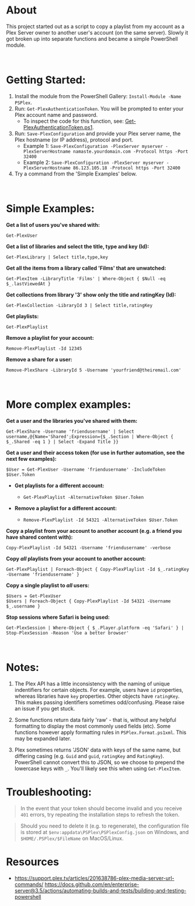 # About

This project started out as a script to copy a playlist from my account as a Plex Server owner to another user's account (on the same server). Slowly it got broken up into separate functions and became a simple PowerShell module.

<br>

# Getting Started:

1. Install the module from the PowerShell Gallery: `Install-Module -Name PSPlex`.
2. Run: `Get-PlexAuthenticationToken`. You will be prompted to enter your Plex account name and password.
    * To inspect the code for this function, see: [Get-PlexAuthenticationToken.ps1](/PSPlex/Public/Get-PlexAuthenticationToken.ps1).
3. Run: `Save-PlexConfiguration` and provide your Plex server name, the Plex hostname (or IP address), protocol and port.
    * Example 1: `Save-PlexConfiguration -PlexServer myserver -PlexServerHostname namaste.yourdomain.com -Protocol https -Port 32400`
    * Example 2: `Save-PlexConfiguration -PlexServer myserver -PlexServerHostname 86.123.105.18 -Protocol https -Port 32400`
4. Try a command from the 'Simple Examples' below.

<br>

# Simple Examples:

**Get a list of users you've shared with:**

`Get-PlexUser`

**Get a list of libraries and select the title, type and key (Id):**

`Get-PlexLibrary | Select title,type,key`

**Get all the items from a library called 'Films' that are unwatched:**

`Get-PlexItem -LibraryTitle 'Films' | Where-Object { $Null -eq $_.lastViewedAt }`

**Get collections from library '3' show only the title and ratingKey (Id):**

`Get-PlexCollection -LibraryId 3 | Select title,ratingKey`

**Get playlists:**

`Get-PlexPlaylist`

**Remove a playlist for your account:**

`Remove-PlexPlaylist -Id 12345`

**Remove a share for a user:**

`Remove-PlexShare -LibraryId 5 -Username 'yourfriend@theiremail.com'`

<br>

# More complex examples:

**Get a user and the libraries you've shared with them:**

`Get-PlexShare -Username 'friendusername' | Select username,@{Name='Shared';Expression={$_.Section | Where-Object { $_.Shared -eq 1 } | Select -Expand Title }}`

**Get a user and their access token (for use in further automation, see the next few examples):**

`$User = Get-PlexUser -Username 'friendusername' -IncludeToken`<br>
`$User.Token`

  * **Get playlists for a different account:**

    * `Get-PlexPlaylist -AlternativeToken $User.Token`

  * **Remove a playlist for a different account:**

    * `Remove-PlexPlaylist -Id 54321 -AlternativeToken $User.Token`

**Copy a playlist from your account to another account (e.g. a friend you have shared content with):**

`Copy-PlexPlaylist -Id 54321 -Username 'friendusername' -verbose`

**Copy *all* playlists from your account to another account:**

`Get-PlexPlaylist | Foreach-Object { Copy-PlexPlaylist -Id $_.ratingKey -Username 'friendusername' }`

**Copy a single playlist to *all* users:**

`$Users = Get-PlexUser`<br>
`$Users | Foreach-Object { Copy-PlexPlaylist -Id 54321 -Username $_.username }`

**Stop sessions where Safari is being used:**

`Get-PlexSession | Where-Object { $_.Player.platform -eq 'Safari' } | Stop-PlexSession -Reason 'Use a better browser'`

<br>

# Notes:

1. The Plex API has a little inconsistency with the naming of unique indentifiers for certain objects. For example, users have `id` properties, whereas libraries have `key` properties. Other objects have `ratingKey`. This makes passing identifiers sometimes odd/confusing. Please raise an issue if you get stuck.

2. Some functions return data fairly 'raw' - that is, without any helpful formatting to display the most commonly used fields (etc). Some functions however apply formatting rules in `PSPlex.Format.ps1xml`. This may be expanded later.

3. Plex sometimes returns 'JSON' data with keys of the same name, but differing casing (e.g. `Guid` and `guid`, `ratingKey` and `RatingKey`). PowerShell cannot convert this to JSON, so we choose to prepend the lowercase keys with `_`. You'll likely see this when using `Get-PlexItem`.


# Troubleshooting:

> In the event that your token should become invalid and you receive `401` errors, try repeating the installation steps to refresh the token.

> Should you need to delete it (e.g. to regenerate), the configuration file is stored at `$env:appdata\PSPlex\PSPlexConfig.json` on Windows, and `$HOME/.PSPlex/$FileName` on MacOS/Linux.

# Resources

* https://support.plex.tv/articles/201638786-plex-media-server-url-commands/
https://docs.github.com/en/enterprise-server@3.5/actions/automating-builds-and-tests/building-and-testing-powershell